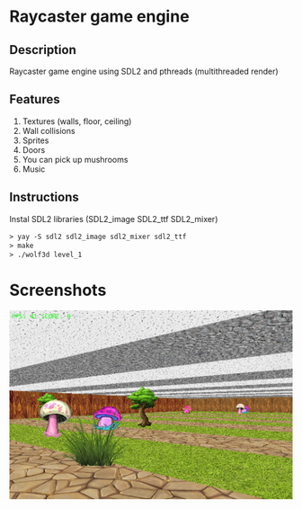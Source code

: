# Raycaster game engine
## Description
Raycaster game engine using SDL2 and pthreads (multithreaded render)

## Features
1. Textures (walls, floor, ceiling)
2. Wall collisions
3. Sprites
4. Doors
5. You can pick up mushrooms
6. Music

## Instructions
Instal SDL2 libraries (SDL2_image SDL2_ttf SDL2_mixer)
```
> yay -S sdl2 sdl2_image sdl2_mixer sdl2_ttf
> make
> ./wolf3d level_1
```

# Screenshots
![Alt text](./screenshots/example.jpg?raw=true)